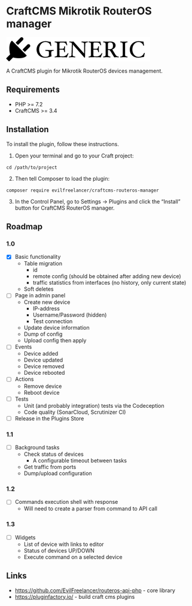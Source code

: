 # CraftCMS Mikrotik RouterOS manager

![Screenshot](resources/img/plugin-logo.png)

A CraftCMS plugin for Mikrotik RouterOS devices management.

## Requirements

* PHP >= 7.2
* CraftCMS >= 3.4

## Installation

To install the plugin, follow these instructions.

1. Open your terminal and go to your Craft project:

```shell
cd /path/to/project
```

2. Then tell Composer to load the plugin:

```shell
composer require evilfreelancer/craftcms-routeros-manager
```

3. In the Control Panel, go to Settings → Plugins and click the “Install” button for CraftCMS RouterOS manager.

## Roadmap

### 1.0

- [x] Basic functionality
  - Table migration
    - id
    - remote config (should be obtained after adding new device)
    - traffic statistics from interfaces (no history, only current state)
  - Soft deletes
- [ ] Page in admin panel
  - Create new device
    - IP-address
    - Username/Password (hidden)
    - Test connection
  - Update device information
  - Dump of config
  - Upload config then apply
- [ ] Events
  - Device added
  - Device updated
  - Device removed
  - Device rebooted
- [ ] Actions
  - Remove device
  - Reboot device
- [ ] Tests
  - Unit (and probably integration) tests via the Codeception
  - Code quality (SonarCloud, Scrutinizer CI)
- [ ] Release in the Plugins Store

### 1.1  

- [ ] Background tasks
  - Check status of devices
    - A configurable timeout between tasks
  - Get traffic from ports
  - Dump/upload configuration

### 1.2

- [ ] Commands execution shell with response
  - Will need to create a parser from command to API call

### 1.3  

- [ ] Widgets
  - List of device with links to editor
  - Status of devices UP/DOWN
  - Execute command on a selected device

## Links
* https://github.com/EvilFreelancer/routeros-api-php - core library 
* https://pluginfactory.io/ - build craft cms plugins
